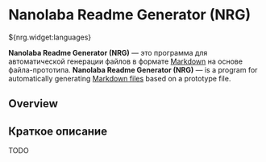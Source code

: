 <!--nrg.languages=en,ru-->
<!--nrg.defaultLanguage=en-->

# Nanolaba Readme Generator (NRG)

${nrg.widget:languages}

**Nanolaba Readme Generator (NRG)** — это программа для автоматической генерации файлов в формате<!--ru-->
[Markdown]( https://en.wikipedia.org/wiki/Markdown) на основе файла-прототипа.<!--ru-->
**Nanolaba Readme Generator (NRG)** — is a program for automatically<!--en-->
generating [Markdown files]( https://en.wikipedia.org/wiki/Markdown) based on a prototype file.<!--en-->

## Overview<!--en-->

## Краткое описание<!--ru-->

TODO